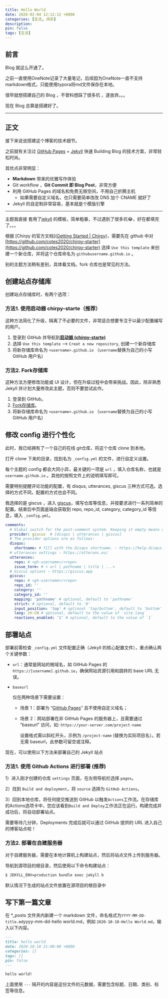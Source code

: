 ```yaml
---
title: Hello World
date: 2020-02-04 12:12:12 +0800
categories: [生活, 闲杂]
description: 
pin: false
tags: [生活] 
---
```


## 前言

Blog 就这么开通了。

之前一直使用OneNote记录了大量笔记，后续因为OneNote一直不支持markdown格式，只能使用typora将md文件保存在本地。 

很早就想搭建自己的 Blog ，不曾料想踩了很多坑 ，遂放弃。。。

现在 Blog 总算是搭建好了。

---

## 正文

接下来说说搭建这个博客的技术细节。  

之前就有关注过 [GitHub Pages](https://pages.github.com/) + [Jekyll](https://jekyllrb.com/) 快速 Building Blog 的技术方案，非常轻松时尚。

其优点非常明显：

* **Markdown** 带来的优雅写作体验
* Git workflow ，**Git Commit 即 Blog Post**，非常方便
* 利用 GitHub Pages 的域名和免费无限空间，不用自己折腾主机
	* 如果需要自定义域名，也只需要简单改改 DNS 加个 CNAME 就好了 
* Jekyll 的自定制非常容易，基本就是个模版引擎

---

主题我直接 套用了[jekyll](https://github.com/cotes2020/jekyll-theme-chirpy) 的模板，简单粗暴，不过遇到了很多坑😂，好在都填完了。。。

根据 [Chirpy 的官方文档]([Getting Started | Chirpy](https://chirpy.cotes.page/posts/getting-started/))，需要先在 github 中对 [https://github.com/cotes2020/chirpy-starter](https://github.com/cotes2020/chirpy-starter) 选择 `Use this template` 来创建一个新仓库，并将这个仓库命名为 `githubusername.github.io` 。

别的主题方法稍有差别，具体看文档。fork 仓库也是常见的方法。

## 创建站点存储库

创建站点存储库时，有两个选项：

### 方法1. 使用启动器 chirpy-starte（推荐）

这种方法简化了升级，隔离了不必要的文件，非常适合想要专注于以最少配置编写的用户。

1. 登录到 GitHub 并导航到[**启动器 (chirpy-starte)**](https://github.com/cotes2020/chirpy-starter)
2. 选择 `Use this template` --> `Creat a new repository`, 创建一个新存储库
3. 将新存储库命名为 `<username>.github.io` （`username`替换为自己的小写 GitHub 用户名)

### 方法2. Fork存储库

这种方法方便修改功能或 UI 设计，但在升级过程中会带来挑战。因此，除非熟悉 Jekyll 并计划大量修改此主题，否则不要尝试此作。

1. 登录到 GitHub。
2. [Fork存储库](https://github.com/cotes2020/jekyll-theme-chirpy/fork)。
3. 将新存储库命名为 `<username>.github.io` （`username`替换为自己的小写 GitHub 用户名)

## 修改 config 进行个性化

此时，我已经拥有了一个自己的在线 git仓库，将这个仓库 clone 到本地。

打开 clone 下来的目录，找到名为 `_config.yml` 的文件，进行自定义设置。

每个主题的 config 都会大同小异，最关键的一项是 `url` ，填入仓库名称，也就是 `username.github.io` 。其他的按照文件上的说明填写即可。

需要特别提醒评论功能的配置，有 disqus, utterances, giscus 三种方式可选。选择的方式不同，配置的方式也会不同。

我选择的是 giscus ，进入 [giscus](https://giscus.app/zh-CN)，填写仓库等信息，并按要求进行一系列简单的配置。结束后中页面底端会获取到 repo, repo_id, category, category_id 等信息，填入  `_config.yml`。

```yaml
comments:
  # Global switch for the post-comment system. Keeping it empty means disabled.
  provider: giscus  # [disqus | utterances | giscus]
  # The provider options are as follows:
  disqus:
    shortname: # fill with the Disqus shortname. › https://help.disqus.com/en/articles/1717111-what-s-a-shortname
  # utterances settings › https://utteranc.es/
  utterances:
    repo: # <gh-username>/<repo>
    issue_term: # < url | pathname | title | ...>
  # Giscus options › https://giscus.app
  giscus:
    repo: # <gh-username>/<repo>
    repo_id: ''
    category: ''
    category_id: ''
    mapping: 'pathname' # optional, default to 'pathname'
    strict: # optional, default to '0'
    input_position: 'top' # optional 'top/bottom', default to 'bottom'
    lang: zh-CN # optional, default to the value of `site.lang`
    reactions_enabled: '1' # optional, default to the value of `1`
```



## 部署站点

部署前需检查 `_config.yml` 文件配置正确（Jekyll 的核心配置文件），重点确认两个关键参数：

- `url`：通常是网站的根域名，如 GitHub Pages 的 `https://[username].github.io`，确保网站资源引用和跳转的 base URL 无误。

- `baseurl`

  仅在两种场景下需要设置：

  - 场景 1：部署为 “[GitHub Pages](https://docs.github.com/en/pages/getting-started-with-github-pages/what-is-github-pages#types-of-github-pages-sites)” 且不使用自定义域名；

  - 场景 2：网站部署在非 GitHub Pages 的服务器上，且需要通过 “baseurl” 访问，如: `https://your-server.com/project-name`

     设置格式需以斜杠开头，示例为 `/project-name` (替换为实际项目名）。若无需 baseurl，此参数可留空或注释。



现在，可以使用以下方法来部署自己的 Jekyll 站点

### 方法1. 使用 Github Actions 进行部署 (推荐)

1）进入刚才创建的仓库 `settings` 页面，在左侧导航栏选择 `pages`。

2）找到 `Build and deployment`，将 `source` 选择为 `GitHub Actions`。

3）回到本地仓库，将任何提交推送到 GitHub 以触发`Actions`工作流。在存储库的Actions选项卡中，您应该看到`Build and Deploy`工作流正在运行。构建完成并成功后，将自动部署站点。

需要等待几分钟，Deployments 完成后就可以通过  GitHub 提供的 URL 进入自己的博客站点啦！

### 方法2. 部署在自建服务器

对于自建服务器，需要在本地计算机上构建站点，然后将站点文件上传到服务器。

导航到源项目的根目录，然后使用以下命令构建站点：

```bash
$ JEKYLL_ENV=production bundle exec jekyll b
```

默认情况下生成的站点文件放置在源项目的根目录中

## 写下第一篇文章

在 *_posts 文件夹内新建一个 markdown 文件，命名格式为`YYYY-MM-DD-title.md`yyyy-mm-dd-hello world.md，例如 `2020-10-10-Hello World.md`，输入以下内容。

```markdown
---
title: hello world
date: 2020-10-10 21:00:00 +0800
categories: []
tags: []
pin: false
---

hello world!
```

上面使用 `---` 隔开的内容是这份文件的元数据，需要包含标题、日期、类别、标签等信息。



